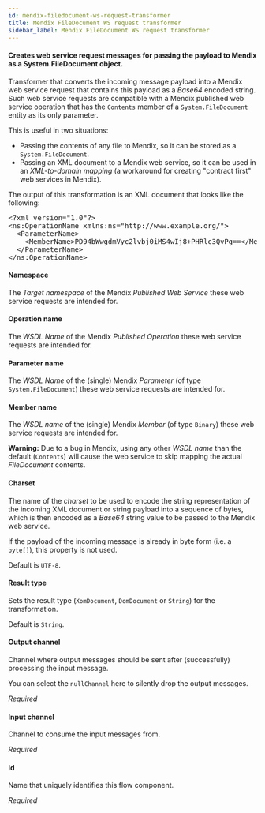 ```yaml
---
id: mendix-filedocument-ws-request-transformer
title: Mendix FileDocument WS request transformer
sidebar_label: Mendix FileDocument WS request transformer
---
```

#### Creates web service request messages for passing the payload to Mendix as a System.FileDocument object.
Transformer that converts the incoming message payload into a Mendix web service request that contains this payload as a <i>Base64</i> encoded string. Such web service requests are compatible with a Mendix published web service operation that has the <code>Contents</code> member of a <code>System.FileDocument</code> entity as its only parameter. 

This is useful in two situations: 
 - Passing the contents of any file to Mendix, so it can be stored as a <code>System.FileDocument</code>. 
 - Passing an XML document to a Mendix web service, so it can be used in an <i>XML-to-domain mapping</i> (a workaround for creating "contract first" web services in Mendix). 

The output of this transformation is an XML document that looks like the following:
<pre>
&lt;?xml version="1.0"?&gt;
&lt;ns:OperationName xmlns:ns="http://www.example.org/"&gt;
  &lt;ParameterName&gt;
    &lt;MemberName&gt;PD94bWwgdmVyc2lvbj0iMS4wIj8+PHRlc3QvPg==&lt;/MemberName&gt;
  &lt;/ParameterName&gt;
&lt;/ns:OperationName&gt;
</pre>

#### Namespace
The <i>Target namespace</i> of the Mendix <i>Published Web Service</i> these web service requests are intended for.

#### Operation name
The <i>WSDL Name</i> of the Mendix <i>Published Operation</i> these web service requests are intended for.

#### Parameter name
The <i>WSDL Name</i> of the (single) Mendix <i>Parameter</i> (of type <code>System.FileDocument</code>) these web service requests are intended for.

#### Member name
The <i>WSDL name</i> of the (single) Mendix <i>Member</i> (of type <code>Binary</code>) these web service requests are intended for.

<b>Warning:</b>
Due to a bug in Mendix, using any other <i>WSDL name</i> than the default (<code>Contents</code>) will cause the web service to skip mapping the actual <i>FileDocument</i> contents.

#### Charset
The name of the <i>charset</i> to be used to encode the string representation of the incoming XML document or string payload into a sequence of bytes, which is then encoded as a <i>Base64</i> string value to be passed to the Mendix web service. 

If the payload of the incoming message is already in byte form (i.e. a <code>byte[]</code>), this property is not used. 

Default is <code>UTF-8</code>.

#### Result type
Sets the result type (<code>XomDocument</code>, <code>DomDocument</code> or <code>String</code>) for the transformation. 

Default is <code>String</code>.


#### Output channel
Channel where output messages should be sent after (successfully) processing the input message.

You can select the <code>nullChannel</code> here to silently drop the output messages.

<i>Required</i>

#### Input channel
Channel to consume the input messages from.

<i>Required</i>

#### Id
Name that uniquely identifies this flow component.

<i>Required</i>

